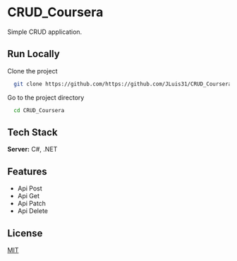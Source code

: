 
# CRUD_Coursera

Simple CRUD application.


## Run Locally

Clone the project

```bash
  git clone https://github.com/https://github.com/JLuis31/CRUD_Coursera.git
```

Go to the project directory

```bash
  cd CRUD_Coursera
```



## Tech Stack


**Server:** C#, .NET


## Features

- Api Post
- Api Get
- Api Patch
- Api Delete


## License

[MIT](https://choosealicense.com/licenses/mit/)

